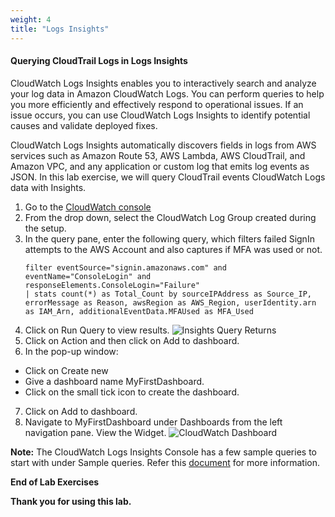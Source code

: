 ```yaml
---
weight: 4
title: "Logs Insights"
---
```


#### Querying CloudTrail Logs in Logs Insights

CloudWatch Logs Insights enables you to interactively search and analyze your log data in Amazon CloudWatch Logs. You can perform queries to help you more efficiently and effectively respond to operational issues. If an issue occurs, you can use CloudWatch Logs Insights to identify potential causes and validate deployed fixes.

CloudWatch Logs Insights automatically discovers fields in logs from AWS services such as Amazon Route 53, AWS Lambda, AWS CloudTrail, and Amazon VPC, and any application or custom log that emits log events as JSON.  In this lab exercise, we will query CloudTrail events CloudWatch Logs data with Insights.  

1. Go to the [CloudWatch console](https://console.aws.amazon.com/cloudwatch/home#logs:)
2. From the drop down, select the CloudWatch Log Group created during the setup.
3. In the query pane, enter the following query, which filters failed SignIn attempts to the AWS Account and also captures if MFA was used or not.
    ```
    filter eventSource="signin.amazonaws.com" and eventName="ConsoleLogin" and responseElements.ConsoleLogin="Failure"
    | stats count(*) as Total_Count by sourceIPAddress as Source_IP, errorMessage as Reason, awsRegion as AWS_Region, userIdentity.arn as IAM_Arn, additionalEventData.MFAUsed as MFA_Used
    ```
4. Click on Run Query to view results.
    ![Insights Query Returns](../images/QueryResults.png) 
5. Click on Action and then click on Add to dashboard.
6. In the pop-up window:
 - Click on Create new
 - Give a dashboard name MyFirstDashboard. 
 - Click on the small tick icon to create the dashboard.
7. Click on Add to dashboard.
8. Navigate to MyFirstDashboard under Dashboards from the left navigation pane. View the Widget.
    ![CloudWatch Dashboard](../images/Dashboard.png) 

**Note:** The CloudWatch Logs Insights Console has a few sample queries to start with under Sample queries. Refer this [document](https://docs.aws.amazon.com/AmazonCloudWatch/latest/logs/CWL_QuerySyntax-examples.html) for more information.


**End of Lab Exercises** 
 
**Thank you for using this lab.** 